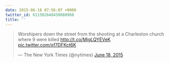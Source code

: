 ```yaml
---
date: 2015-06-18 07:56:07 +0000
twitter_id: 611502648450088960
title: ''
---
```


<blockquote class="twitter-tweet"><p lang="en" dir="ltr">Worshipers down the street from the shooting at a Charleston church where 9 were killed <a href="http://t.co/MjgLQYEVeK">http://t.co/MjgLQYEVeK</a> <a href="http://t.co/xf7DFKct6K">pic.twitter.com/xf7DFKct6K</a></p>&mdash; The New York Times (@nytimes) <a href="https://twitter.com/nytimes/status/611416835435724800?ref_src=twsrc%5Etfw">June 18, 2015</a></blockquote>
<script async src="https://platform.twitter.com/widgets.js" charset="utf-8"></script>
